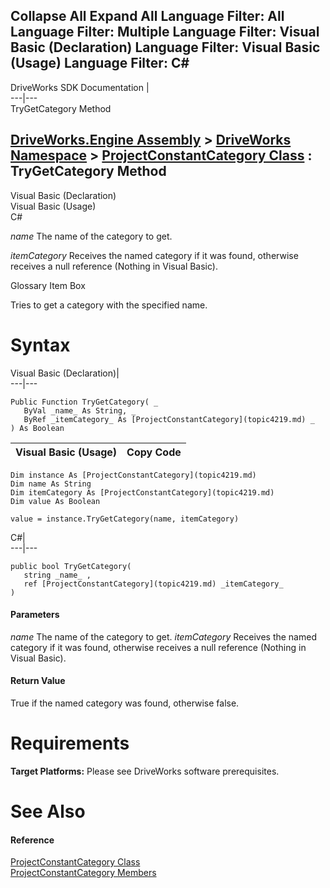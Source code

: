        

 Collapse All Expand All  Language Filter: All  Language Filter: Multiple  Language Filter: Visual Basic (Declaration) Language Filter: Visual Basic (Usage) Language Filter: C#  
---  
DriveWorks SDK Documentation  |   
---|---  
TryGetCategory Method   
  
[DriveWorks.Engine Assembly](topic2156.md) > [DriveWorks Namespace](topic2159.md) > [ProjectConstantCategory Class](topic4219.md) : TryGetCategory Method  
---  
  
Visual Basic (Declaration)    
Visual Basic (Usage)    
C# 

_name_
    The name of the category to get.

_itemCategory_
    Receives the named category if it was found, otherwise receives a null reference (Nothing in Visual Basic).

Glossary Item Box

Tries to get a category with the specified name. 

# Syntax

Visual Basic (Declaration)|   
---|---  
      
    
    Public Function TryGetCategory( _
       ByVal _name_ As String, _
       ByRef _itemCategory_ As [ProjectConstantCategory](topic4219.md) _
    ) As Boolean  
  
Visual Basic (Usage)| Copy Code  
---|---  
      
    
    Dim instance As [ProjectConstantCategory](topic4219.md)
    Dim name As String
    Dim itemCategory As [ProjectConstantCategory](topic4219.md)
    Dim value As Boolean
     
    value = instance.TryGetCategory(name, itemCategory)  
  
C#|   
---|---  
      
    
    public bool TryGetCategory( 
       string _name_ ,
       ref [ProjectConstantCategory](topic4219.md) _itemCategory_
    )  
  
#### Parameters

 _name_
    The name of the category to get.
_itemCategory_
    Receives the named category if it was found, otherwise receives a null reference (Nothing in Visual Basic).

#### Return Value

True if the named category was found, otherwise false.

# Requirements

**Target Platforms:** Please see DriveWorks software prerequisites.

# See Also

#### Reference

[ProjectConstantCategory Class](topic4219.md)   
[ProjectConstantCategory Members](topic4220.md)


